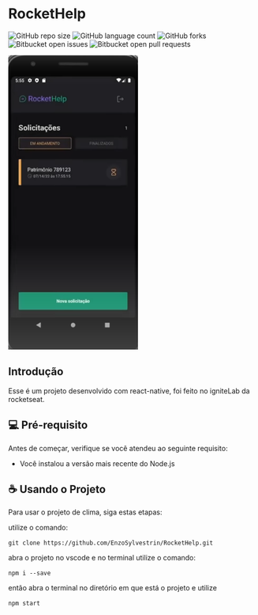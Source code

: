 # RocketHelp

![GitHub repo size](https://img.shields.io/github/repo-size/EnzoSylvestrin/RocketHelp?style=for-the-badge)
![GitHub language count](https://img.shields.io/github/languages/count/EnzoSylvestrin/RocketHelp?style=for-the-badge)
![GitHub forks](https://img.shields.io/github/forks/EnzoSylvestrin/RocketHelp?style=for-the-badge)
![Bitbucket open issues](https://img.shields.io/bitbucket/issues/EnzoSylvestrin/RocketHelp?style=for-the-badge)
![Bitbucket open pull requests](https://img.shields.io/bitbucket/pr-raw/EnzoSylvestrin/RocketHelp?style=for-the-badge)

<img src="img-app.png" alt="Imagem de uma das telas do projeto">

## Introdução

Esse é um projeto desenvolvido com react-native, foi feito no igniteLab da rocketseat.

## 💻 Pré-requisito

Antes de começar, verifique se você atendeu ao seguinte requisito:
* Você instalou a versão mais recente do Node.js

## ☕ Usando o Projeto

Para usar o projeto de clima, siga estas etapas:

utilize o comando:

```
git clone https://github.com/EnzoSylvestrin/RocketHelp.git
```

abra o projeto no vscode e no terminal utilize o comando:

```
npm i --save
```

então abra o terminal no diretório em que está o projeto e utilize 

```
npm start
```
